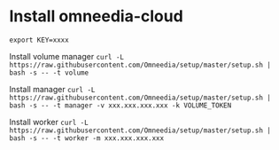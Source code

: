 # Install omneedia-cloud

`export KEY=xxxx`

Install volume manager
`curl -L https://raw.githubusercontent.com/Omneedia/setup/master/setup.sh | bash -s -- -t volume`

Install manager
`curl -L https://raw.githubusercontent.com/Omneedia/setup/master/setup.sh | bash -s -- -t manager -v xxx.xxx.xxx.xxx -k VOLUME_TOKEN`

Install worker
`curl -L https://raw.githubusercontent.com/Omneedia/setup/master/setup.sh | bash -s -- -t worker -m xxx.xxx.xxx.xxx`
